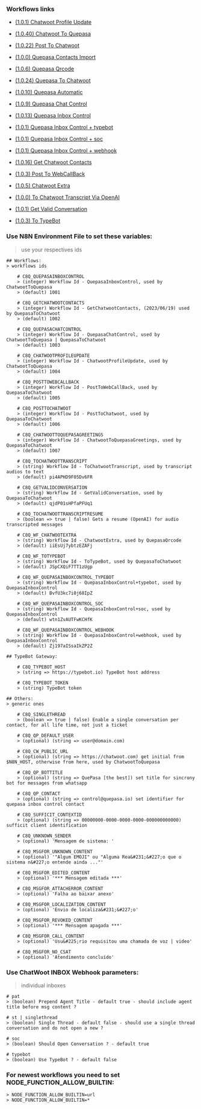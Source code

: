 ### Workflows links

* [(1.0.1) Chatwoot Profile Update](https://raw.githubusercontent.com/nocodeleaks/quepasa/main/extra/n8n%2Bchatwoot/ChatwootProfileUpdate.json)
* [(1.0.40) Chatwoot To Quepasa](https://raw.githubusercontent.com/nocodeleaks/quepasa/main/extra/n8n%2Bchatwoot/ChatwootToQuepasa.json)
* [(1.0.22) Post To Chatwoot](https://raw.githubusercontent.com/nocodeleaks/quepasa/main/extra/n8n%2Bchatwoot/PostToChatwoot.json)

* [(1.0.0) Quepasa Contacts Import](https://raw.githubusercontent.com/nocodeleaks/quepasa/refs/heads/main/extra/n8n%2Bchatwoot/QuepasaContactsImport.json)
* [(1.0.6) Quepasa Qrcode](https://raw.githubusercontent.com/nocodeleaks/quepasa/main/extra/n8n%2Bchatwoot/QuepasaQrcode.json)
* [(1.0.24) Quepasa To Chatwoot](https://raw.githubusercontent.com/nocodeleaks/quepasa/main/extra/n8n%2Bchatwoot/QuepasaToChatwoot.json)
* [(1.0.10) Quepasa Automatic](https://raw.githubusercontent.com/nocodeleaks/quepasa/main/extra/n8n%2Bchatwoot/QuepasaAutomatic.json)
* [(1.0.9) Quepasa Chat Control](https://raw.githubusercontent.com/nocodeleaks/quepasa/main/extra/n8n%2Bchatwoot/QuepasaChatControl.json)

* [(1.0.13) Quepasa Inbox Control](https://raw.githubusercontent.com/nocodeleaks/quepasa/main/extra/n8n%2Bchatwoot/QuepasaInboxControl.json)
* [(1.0.1) Quepasa Inbox Control + typebot](https://raw.githubusercontent.com/nocodeleaks/quepasa/refs/heads/main/extra/n8n%2Bchatwoot/QuepasaInboxControl_typebot.json)
* [(1.0.1) Quepasa Inbox Control + soc](https://raw.githubusercontent.com/nocodeleaks/quepasa/refs/heads/main/extra/n8n%2Bchatwoot/QuepasaInboxControl_soc.json)
* [(1.0.1) Quepasa Inbox Control + webhook](https://raw.githubusercontent.com/nocodeleaks/quepasa/refs/heads/main/extra/n8n%2Bchatwoot/QuepasaInboxControl_webhook.json)

* [(1.0.16) Get Chatwoot Contacts](https://raw.githubusercontent.com/nocodeleaks/quepasa/main/extra/n8n%2Bchatwoot/GetChatwootContacts.json)
* [(1.0.3) Post To WebCallBack](https://raw.githubusercontent.com/nocodeleaks/quepasa/main/extra/n8n%2Bchatwoot/PostToWebCallBack.json)
* [(1.0.5) Chatwoot Extra](https://raw.githubusercontent.com/nocodeleaks/quepasa/main/extra/n8n%2Bchatwoot/ChatwootExtra.json)
* [(1.0.0) To Chatwoot Transcript Via OpenAI](https://raw.githubusercontent.com/nocodeleaks/quepasa/refs/heads/main/extra/n8n%2Bchatwoot/ToChatwootTranscriptViaOpenAI.json)
* [(1.0.1) Get Valid Conversation](https://raw.githubusercontent.com/nocodeleaks/quepasa/refs/heads/main/extra/n8n%2Bchatwoot/GetValidConversation.json)
* [(1.0.3) To TypeBot](https://raw.githubusercontent.com/nocodeleaks/quepasa/refs/heads/main/extra/n8n%2Bchatwoot/ToTypeBot.json)

### Use N8N Environment File to set these variables:
> use your respectives ids

	## Workflows:
	> workflows ids

		# C8Q_QUEPASAINBOXCONTROL
		> (integer) Workflow Id - QuepasaInboxControl, used by ChatwootToQuepasa
		> (default) 1001

		# C8Q_GETCHATWOOTCONTACTS
		> (integer) Workflow Id - GetChatwootContacts, (2023/06/19) used by QuepasaToChatwoot
		> (default) 1002
			
		# C8Q_QUEPASACHATCONTROL
		> (integer) Workflow Id - QuepasaChatControl, used by ChatwootToQuepasa | QuepasaToChatwoot
		> (default) 1003
		
		# C8Q_CHATWOOTPROFILEUPDATE
		> (integer) Workflow Id - ChatwootProfileUpdate, used by ChatwootToQuepasa
		> (default) 1004
		
		# C8Q_POSTTOWEBCALLBACK
		> (integer) Workflow Id - PostToWebCallBack, used by QuepasaToChatwoot
		> (default) 1005
		
		# C8Q_POSTTOCHATWOOT
		> (integer) Workflow Id - PostToChatwoot, used by QuepasaToChatwoot
		> (default) 1006
		
		# C8Q_CHATWOOTTOQUEPASAGREETINGS
		> (integer) Workflow Id - ChatwootToQuepasaGreetings, used by QuepasaToChatwoot
		> (default) 1007
			
		# C8Q_TOCHATWOOTTRANSCRIPT
		> (string) Workflow Id - ToChatwootTranscript, used by transcript audios to text
		> (default) pi4APHD9F05Dv6FR
		
		# C8Q_GETVALIDCONVERSATION
		> (string) Workflow Id - GetValidConversation, used by QuepasaToChatwoot
		> (default) qjdP01sHPfaPFUq1
		
		# C8Q_TOCHATWOOTTRANSCRIPTRESUME
		> (boolean => true | false) Gets a resume (OpenAI) for audio transcripted messages
			
		# C8Q_WF_CHATWOOTEXTRA
		> (string) Workflow Id - ChatwootExtra, used by QuepasaQrcode
		> (default) iiEsUj7ybtzEZAFj
		
		# C8Q_WF_TOTYPEBOT
		> (string) Workflow Id - ToTypeBot, used by QuepasaToChatwoot 
		> (default) JSpCXQiF7TT1zUgp
		
		# C8Q_WF_QUEPASAINBOXCONTROL_TYPEBOT
		> (string) Workflow Id - QuepasaInboxControl+typebot, used by QuepasaInboxControl  
		> (default) BvfU3kc7i0j68IpZ
		
		# C8Q_WF_QUEPASAINBOXCONTROL_SOC
		> (string) Workflow Id - QuepasaInboxControl+soc, used by QuepasaInboxControl  
		> (default) wtn1ZvAUTFwKCHfK
			
		# C8Q_WF_QUEPASAINBOXCONTROL_WEBHOOK
		> (string) Workflow Id - QuepasaInboxControl+webhook, used by QuepasaInboxControl  
		> (default) Zj197aISsaIkZP2Z

	## TypeBot Gateway:	
	
		# C8Q_TYPEBOT_HOST	
		> (string => https://typebot.io) TypeBot host address
		
		# C8Q_TYPEBOT_TOKEN
		> (string) TypeBot token
	
	## Others:
	> generic ones
		
		# C8Q_SINGLETHREAD
		> (boolean => true | false) Enable a single conversation per contact, for all life time, not just a ticket
		
		# C8Q_QP_DEFAULT_USER
		> (optional) (string => user@domain.com)

		# C8Q_CW_PUBLIC_URL
		> (optional) (string => https://chatwoot.com) get initial from $N8N_HOST, otherwise from here, used by ChatwootToQuepasa

		# C8Q_QP_BOTTITLE
		> (optional) (string => QuePasa [the best]) set title for sincrony bot for messages from whatsapp

		# C8Q_QP_CONTACT
		> (optional) (string => control@quepasa.io) set identifier for quepasa inbox control contact
		
		# C8Q_SUFFICIT_CONTEXTID
		> (optional) (string => 00000000-0000-0000-0000-000000000000) sufficit client identification

		# C8Q_UNKNOWN_SENDER
		> (optional) 'Mensagem de sistema: '
		
		# C8Q_MSGFOR_UNKNOWN_CONTENT
		> (optional) '"Algum EMOJI" ou "Alguma Rea&#231;&#227;o que o sistema n&#227;o entende ainda ..."'
		
		# C8Q_MSGFOR_EDITED_CONTENT
		> (optional) '*** Mensagem editada ***'
		
		# C8Q_MSGFOR_ATTACHERROR_CONTENT
		> (optional) 'Falha ao baixar anexo'
		
		# C8Q_MSGFOR_LOCALIZATION_CONTENT
		> (optional) 'Envio de localiza&#231;&#227;o'
		
		# C8Q_MSGFOR_REVOKED_CONTENT
		> (optional) '*** Mensagem apagada ***'
		
		# C8Q_MSGFOR_CALL_CONTENT
		> (optional) 'Usu&#225;rio requisitou uma chamada de voz | video'
		
		# C8Q_MSGFOR_NO_CSAT
		> (optional) 'Atendimento concluído'

### Use ChatWoot INBOX Webhook parameters:
> individual inboxes

	# pat
	> (boolean) Prepend Agent Title - default true - should include agent title before msg content ?
	
	# st | singlethread
	> (boolean) Single Thread - default false - should use a single thread conversation and do not open a new ?
	
	# soc
	> (boolean) Should Open Conversation ? - default true
	
	# typebot
	> (boolean) Use TypeBot ? - default false
	
	
	
### For newest workflows you need to set NODE_FUNCTION_ALLOW_BUILTIN:

	> NODE_FUNCTION_ALLOW_BUILTIN=url
	> NODE_FUNCTION_ALLOW_BUILTIN=*